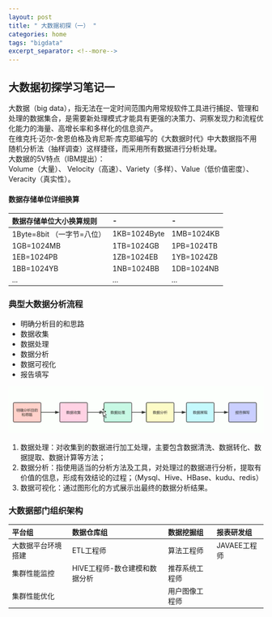 ```yaml
---
layout: post
title: " 大数据初探（一） "
categories: home
tags: "bigdata"
excerpt_separator: <!--more-->
--- 
```


## 大数据初探学习笔记一
大数据（big data），指无法在一定时间范围内用常规软件工具进行捕捉、管理和处理的数据集合，是需要新处理模式才能具有更强的决策力、洞察发现力和流程优化能力的海量、高增长率和多样化的信息资产。  
在维克托·迈尔-舍恩伯格及肯尼斯·库克耶编写的《大数据时代》中大数据指不用随机分析法（抽样调查）这样捷径，而采用所有数据进行分析处理。  
大数据的5V特点（IBM提出）：  
Volume（大量）、 Velocity（高速）、Variety（多样）、Value（低价值密度）、Veracity（真实性）。

<!--more-->
#### 数据存储单位详细换算

| 数据存储单位大小换算规则    | -            | -          |
|:--------------------------|:-------------|:-----------|
| 1Byte=8bit （一字节=八位） | 1KB=1024Byte | 1MB=1024KB |
| 1GB=1024MB                | 1TB=1024GB   | 1PB=1024TB |
| 1EB=1024PB                | 1ZB=1024EB   | 1YB=1024ZB |
| 1BB=1024YB                | 1NB=1024BB   | 1DB=1024NB |
|...                           |...              |...            |

### 典型大数据分析流程
- 明确分析目的和思路
- 数据收集
- 数据处理
- 数据分析
- 数据可视化
- 报告填写

![image_19](../_includes/svg/image_19.png)
1. 数据处理：对收集到的数据进行加工处理，主要包含数据清洗、数据转化、数据提取、数据计算等方法；
1. 数据分析：指使用适当的分析方法及工具，对处理过的数据进行分析，提取有价值的信息，形成有效结论的过程；（Mysql、Hive、HBase、kudu、redis）
1. 数据可视化：通过图形化的方式展示出最终的数据分析结果。

### 大数据部门组织架构

| 平台组            | 数据仓库组                   | 数据挖掘组     | 报表研发组   |
|:------------------|:----------------------------|:--------------|:-------------|
| 大数据平台环境搭建 | ETL工程师                    | 算法工程师    | JAVAEE工程师 |
| 集群性能监控       | HIVE工程师-数仓建模和数据分析 | 推荐系统工程师 |             |
| 集群性能优化       |                             | 用户图像工程师 |             |


